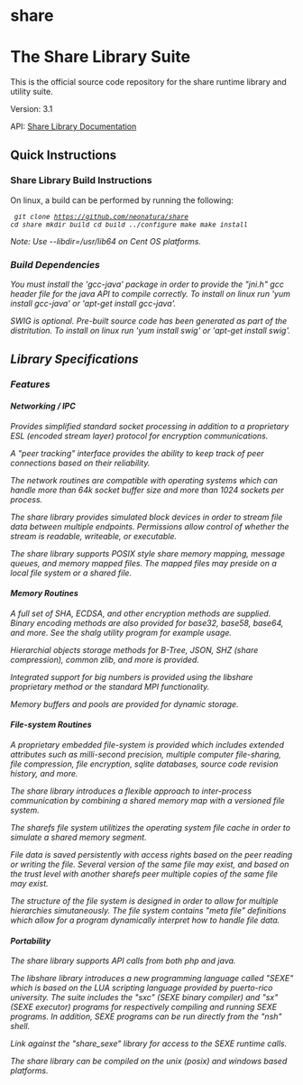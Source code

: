 share
====

<h1>The Share Library Suite</h1>

This is the official source code repository for the share runtime library and utility suite. 

Version: 3.1

API: <a href="http://www.sharelib.net/libshare/">Share Library Documentation</a>

<h2>Quick Instructions</h2>

<h3>Share Library Build Instructions</h3>

On linux, a build can be performed by running the following:
<i><small><pre>
  git clone https://github.com/neonatura/share
  cd share
  mkdir build
  cd build
  ../configure
  make
  make install
</pre></small><i>

 Note: Use --libdir=/usr/lib64 on Cent OS platforms.

<h3>Build Dependencies</h3>

You must install the 'gcc-java' package in order to provide the "jni.h" gcc header file for the java API to compile correctly. To install on linux run 'yum install gcc-java' or 'apt-get install gcc-java'.

SWIG is optional. Pre-built source code has been generated as part of the distritution. To install on linux run 'yum install swig' or 'apt-get install swig'.

<h2>Library Specifications</h2> 

<h3>Features</h3>

<h4>Networking / IPC</h4>
Provides simplified standard socket processing in addition to a proprietary ESL (encoded stream layer) protocol for encryption communications.

A "peer tracking" interface provides the ability to keep track of peer connections based on their reliability.

The network routines are compatible with operating systems which can handle more than 64k socket buffer size and more than 1024 sockets per process.

The share library provides simulated block devices in order to stream file data between multiple endpoints. Permissions allow control of whether the stream is readable, writeable, or executable. 

The share library supports POSIX style share memory mapping, message queues, and memory mapped files. The mapped files may preside on a local file system or a shared file.

<h4>Memory Routines</h4>
A full set of SHA, ECDSA, and other encryption methods are supplied. Binary encoding methods are also provided for base32, base58, base64, and more. See the shalg utility program for example usage.

Hierarchial objects storage methods for B-Tree, JSON, SHZ (share compression), common zlib, and more is provided.

Integrated support for big numbers is provided using the libshare proprietary method or the standard MPI functionality.

Memory buffers and pools are provided for dynamic storage.

<h4>File-system Routines</h4>
A proprietary embedded file-system is provided which includes extended attributes such as milli-second precision, multiple computer file-sharing, file compression, file encryption, sqlite databases, source code revision history, and more.

The share library introduces a flexible approach to inter-process communication by combining a shared memory map with a versioned file system.

The sharefs file system utilitizes the operating system file cache in order to simulate a shared memory segment. 

File data is saved persistently with access rights based on the peer reading or writing the file. Several version of the same file may exist, and based on the trust level with another sharefs peer multiple copies of the same file may exist.

The structure of the file system is designed in order to allow for multiple hierarchies simutaneously. The file system contains "meta file" definitions which allow for a program dynamically interpret how to handle file data. 

<h4>Portability</h4>

The share library supports API calls from both php and java.

The libshare library introduces a new programming language called "SEXE" which is based on the LUA scripting language provided by puerto-rico university. The suite includes the "sxc" (SEXE binary compiler) and "sx" (SEXE executor) programs for respectively compiling and running SEXE programs. In addition, SEXE programs can be run directly from the "nsh" shell.

Link against the "share_sexe" library for access to the SEXE runtime calls.

The share library can be compiled on the unix (posix) and windows based platforms.
